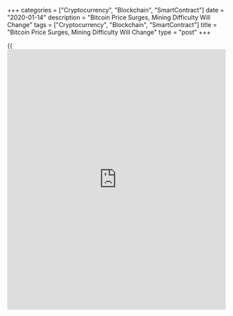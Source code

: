 +++
categories = ["Cryptocurrency", "Blockchain", "SmartContract"]
date = "2020-01-14"
description = "Bitcoin Price Surges, Mining Difficulty Will Change"
tags = ["Cryptocurrency", "Blockchain", "SmartContract"]
title = "Bitcoin Price Surges, Mining Difficulty Will Change"
type = "post"
+++

{{<iframe id="large-banner" src="https://www.bounty.group/#slide=2.0" width="100%" height="600" scrolling="no" style="border: 0px solid rgb(216, 221, 230); border-radius: 3px;">}}

The planned correction of the Bitcoin mining complexity will be one of
the most significant one in [history](https://www.fixpro.org/post/chargeless-historical-data-api-backtesting/): it will increase by almost 9
percent. Complexity is the number of decisions needed to find a solution
below an established level.

Difficulty is adjusted every 2016 blocks depending on the mining
complexity of the previous set of blocks. If it increases, then one can
presuppose it was too low in the previous blocks.

The concept of complexity is necessary to keep [bitcoin](https://www.letsplayfx.com/blog/forex-for-bitcoin/) under review. If
you find the block easily enough, the output volume will increase
sharply. But if it is too hard, the miners will give up.

It is curious that this scheme of self-correction was laid down in the
system out of hand, taking into consideration the fact that market
conditions will change, as well as the number of those, who will become
miners, to say nothing of engineering capabilities. The only way to
consider all the possible variables is to use the difficulty adjustment.

After adjustment, the complexity will touch 15 trillion. This is about
three times more than in December 2018, when [bitcoin](https://www.letsplayfx.com/blog/forex-for-bitcoin/) was at its low of
around $3,100. The new indicator is also likely to be correlated with a
7 percent difficulty drop in November.

![[bitcoin](https://www.letsplayfx.com/blog/forex-for-bitcoin/) rate surges][1]_Photo: Pixabay_

How will this affect the Bitcoin price?

The growth of miners number and boosted activity reflect the strong
[bitcoin](https://www.letsplayfx.com/blog/forex-for-bitcoin/) spread. When users actively work, the total available number of
coins decreases as the demand jumps. The decline of available coins
causes the deficit and, ultimately, leads to prices growth.

Nonetheless, the other factors must be also considered, including the
new mining equipment appearance, as it could boost the increasing the
hashes number, reducing thus the generation of blocks and ultimately
enhancing the difficulty. This should not affect the [bitcoin](https://www.letsplayfx.com/blog/forex-for-bitcoin/) rate.

Meanwhile, the growing difficulty creates problems for miners,
especially before halving. When the reward for a block drops, the
generating process price, in fact, doubles.

In this context, the increased difficulty may bring miners to sell their
coins much more quickly, leading to the cryptocurrencies glut, and
prices, accordingly, will tumble.

As for the cryptocurrencies rate on Tuesday they are as follows:

  * Bitcoin surged by 6.31 percent, to $8,646;

  * Ethereum soared by 6.93 percent, to $154,54;

  * Ripple added 5.79 percent, to $0,2242;

  * Bitcoin Cash jumped by 12.85 percent, to $302,20;

  * Litecoin grew by 12.19 percent, to $55,9600 at 1422 GMT.

   1. /files/filemanager/image/For_Analytics_23/[bitcoin](https://www.letsplayfx.com/blog/forex-for-bitcoin/)_pixabay_140120.jpg